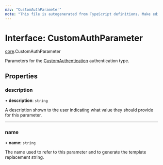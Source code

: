 ```yaml
---
nav: "CustomAuthParameter"
note: "This file is autogenerated from TypeScript definitions. Make edits to the comments in the TypeScript file and then run `make docs` to regenerate this file."
---
```

# Interface: CustomAuthParameter

[core](../modules/core.md).CustomAuthParameter

Parameters for the [CustomAuthentication](core.CustomAuthentication.md) authentication type.

## Properties

### description

• **description**: `string`

A description shown to the user indicating what value they should provide for this parameter.

___

### name

• **name**: `string`

The name used to refer to this parameter and to generate the template replacement string.
